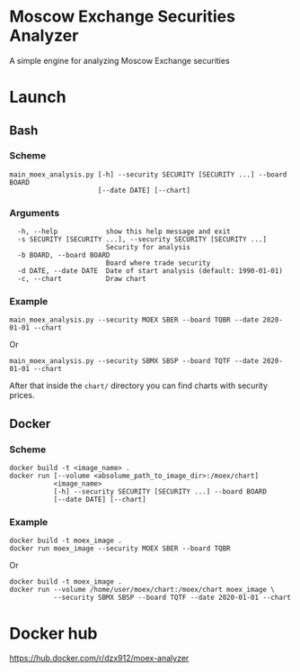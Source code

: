 # Moscow Exchange Securities Analyzer

A simple engine for analyzing Moscow Exchange securities

# Launch
## Bash
### Scheme
```shell script
main_moex_analysis.py [-h] --security SECURITY [SECURITY ...] --board BOARD 
                      [--date DATE] [--chart]
```
### Arguments
```shell script
  -h, --help            show this help message and exit
  -s SECURITY [SECURITY ...], --security SECURITY [SECURITY ...]
                        Security for analysis
  -b BOARD, --board BOARD
                        Board where trade security
  -d DATE, --date DATE  Date of start analysis (default: 1990-01-01)
  -c, --chart           Draw chart

```
### Example
```shell script
main_moex_analysis.py --security MOEX SBER --board TQBR --date 2020-01-01 --chart
```
Or
```shell script
main_moex_analysis.py --security SBMX SBSP --board TQTF --date 2020-01-01 --chart
```

After that inside the `chart/` directory you can find charts with security prices.

## Docker
### Scheme
```shell script
docker build -t <image_name> .
docker run [--volume <absolume_path_to_image_dir>:/moex/chart] 
           <image_name>
           [-h] --security SECURITY [SECURITY ...] --board BOARD 
           [--date DATE] [--chart]
```

### Example
```shell script
docker build -t moex_image .
docker run moex_image --security MOEX SBER --board TQBR
```
Or
```shell script
docker build -t moex_image .
docker run --volume /home/user/moex/chart:/moex/chart moex_image \
           --security SBMX SBSP --board TQTF --date 2020-01-01 --chart
```

# Docker hub
https://hub.docker.com/r/dzx912/moex-analyzer


